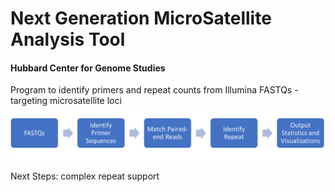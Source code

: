 # Next Generation MicroSatellite Analysis Tool
#### Hubbard Center for Genome Studies


Program to identify primers and repeat counts from Illumina FASTQs - targeting microsatellite loci
![NGMSAT Workflow](static/NGMSAT.png?raw=true "NGMSAT workflow")

Next Steps: complex repeat support

